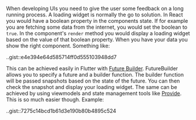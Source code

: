 <!--
.. title: Flutter loading screen with future builder
.. slug: flutter-loading-screen-with-future-builder
.. date: 2019-07-11 10:43:59 UTC+03:00
.. tags: 
.. category: 
.. link: 
.. description: 
.. type: text
-->

When developing UIs you need to give the user some feedback on a long running process. A loading widget is normally the go to solution. In React you would have a boolean property in the components state. If for example you are fetching some data from the internet, you would set the boolean to `true`. In the component's `render` method you would display a loading widget based on the value of that boolean property. When you have your data you show the right component. Something like:

..gist::e4e394e64d585714ff0d555103948dd7

This can be achieved easily in Flutter with [Future Builder](https://api.flutter.dev/flutter/widgets/FutureBuilder-class.html). FutureBuilder allows you to specify a future and a builder function. The builder function will be passed snapshots based on the state of the future. You can then check the snapshot and display your loading widget. The same can be achieved by using viewmodels and state management tools like [Provide](https://pub.dev/packages/provider). This is so much easier though. Example:

..gist::7275c14bcd1b61d3e190b80b4895c524
